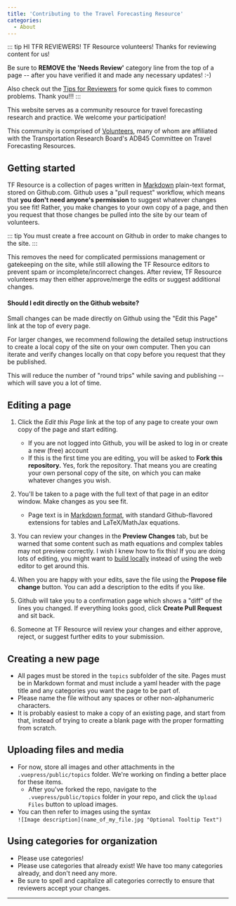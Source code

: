 ```yaml
---
title: 'Contributing to the Travel Forecasting Resource'
categories:
  - About
---
```


::: tip HI TFR REVIEWERS!
TF Resource volunteers! Thanks for reviewing content for us!

Be sure to **REMOVE the 'Needs Review'** category line from the top of a page -- after you have verified it and made any necessary updates! :-)

Also check out the [Tips for Reviewers](Tips-for-reviewing-pages) for some quick fixes to common problems.
Thank you!!!
:::

This website serves as a community resource for travel forecasting research and practice. We welcome your participation!

This community is comprised of [Volunteers](TF_Resource_Volunteers), many of whom are affiliated with the Transportation Research Board's ADB45 Committee on Travel Forecasting Resources.

## Getting started

TF Resource is a collection of pages written in [Markdown](https://github.com/adam-p/markdown-here/wiki/Markdown-Cheatsheet) plain-text format, stored on Github.com. Github uses a "pull request" workflow, which means that **you don't need anyone's permission** to suggest whatever changes you see fit! Rather, you make changes to your own copy of a page, and then you request that those changes be pulled into the site by our team of volunteers.

::: tip
You must create a free account on Github in order to make changes to the site.
:::

This removes the need for complicated permissions management or gatekeeping on the site, while still allowing the TF Resource editors to prevent spam or incomplete/incorrect changes. After review, TF Resource volunteers may then either approve/merge the edits or suggest additional changes.

#### Should I edit directly on the Github website?

Small changes can be made directly on Github using the "Edit this Page" link at the top of every page.

For larger changes, we recommend following the detailed setup instructions to create a local copy of the site on your own computer. Then you can iterate and verify changes locally on that copy before you request that they be published.

This will reduce the number of "round trips" while saving and publishing -- which will save you a lot of time.

## Editing a page

1. Click the _Edit this Page_ link at the top of any page to create your own copy of the page and start editing.

   - If you are not logged into Github, you will be asked to log in or create a new (free) account
   - If this is the first time you are editing, you will be asked to **Fork this repository.** Yes, fork the repository. That means you are creating your own personal copy of the site, on which you can make whatever changes you wish.

2. You'll be taken to a page with the full text of that page in an editor window. Make changes as you see fit.

   - Page text is in [Markdown format](https://github.com/adam-p/markdown-here/wiki/Markdown-Cheatsheet), with standard Github-flavored extensions for tables and LaTeX/MathJax equations.

3. You can review your changes in the **Preview Changes** tab, but be warned that some content such as math equations and complex tables may not preview correctly. I wish I knew how to fix this! If you are doing lots of editing, you might want to [build locally](Contributing-Dev-Instructions) instead of using the web editor to get around this.
4. When you are happy with your edits, save the file using the **Propose file change** button. You can add a description to the edits if you like.
5. Github will take you to a confirmation page which shows a "diff" of the lines you changed. If everything looks good, click **Create Pull Request** and sit back.
6. Someone at TF Resource will review your changes and either approve, reject, or suggest further edits to your submission.

## Creating a new page

- All pages must be stored in the `topics` subfolder of the site. Pages must be in Markdown format and must include a yaml header with the page title and any categories you want the page to be part of.
- Please name the file without any spaces or other non-alphanumeric characters.
- It is probably easiest to make a copy of an existing page, and start from that, instead of trying to create a blank page with the proper formatting from scratch.

## Uploading files and media

- For now, store all images and other attachments in the `.vuepress/public/topics` folder. We're working on finding a better place for these items.
  - After you've forked the repo, navigate to the `.vuepress/public/topics` folder in your repo, and click the `Upload Files` button to upload images.
- You can then refer to images using the syntax\
  `![Image description](name_of_my_file.jpg "Optional Tooltip Text")`

## Using categories for organization

- Please use categories!
- Please use categories that already exist! We have too many categories already, and don't need any more.
- Be sure to spell and capitalize all categories correctly to ensure that reviewers accept your changes.

---
